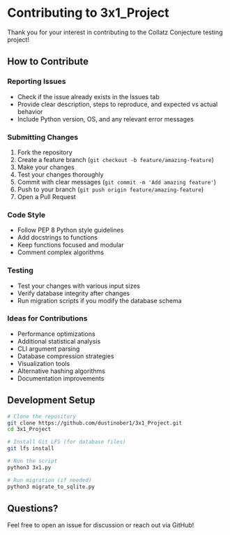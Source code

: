 # Contributing to 3x1_Project

Thank you for your interest in contributing to the Collatz Conjecture testing project!

## How to Contribute

### Reporting Issues
- Check if the issue already exists in the Issues tab
- Provide clear description, steps to reproduce, and expected vs actual behavior
- Include Python version, OS, and any relevant error messages

### Submitting Changes
1. Fork the repository
2. Create a feature branch (`git checkout -b feature/amazing-feature`)
3. Make your changes
4. Test your changes thoroughly
5. Commit with clear messages (`git commit -m 'Add amazing feature'`)
6. Push to your branch (`git push origin feature/amazing-feature`)
7. Open a Pull Request

### Code Style
- Follow PEP 8 Python style guidelines
- Add docstrings to functions
- Keep functions focused and modular
- Comment complex algorithms

### Testing
- Test your changes with various input sizes
- Verify database integrity after changes
- Run migration scripts if you modify the database schema

### Ideas for Contributions
- Performance optimizations
- Additional statistical analysis
- CLI argument parsing
- Database compression strategies
- Visualization tools
- Alternative hashing algorithms
- Documentation improvements

## Development Setup

```bash
# Clone the repository
git clone https://github.com/dustinober1/3x1_Project.git
cd 3x1_Project

# Install Git LFS (for database files)
git lfs install

# Run the script
python3 3x1.py

# Run migration (if needed)
python3 migrate_to_sqlite.py
```

## Questions?

Feel free to open an issue for discussion or reach out via GitHub!
